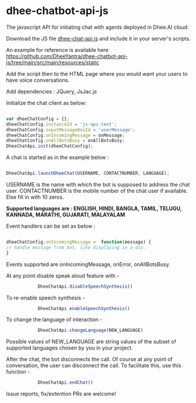 # dhee-chatbot-api-js

The javascript API for initiating chat with agents deployed in Dhee.AI cloud.

Download the JS file [dhee-chat-api.js](https://raw.githubusercontent.com/DheeYantra/dhee-chatbot-api-js/main/src/main/resources/static/dhee-chat-api.js)  and include it in your server's scripts.

An example for reference is available here https://github.com/DheeYantra/dhee-chatbot-api-js/tree/main/src/main/resources/static

Add the script then to the HTML page where you would want your users to have voice conversations.

Add dependencies : JQuery, JsJac.js


Initialize the chat client as below:

```javascript

var dheeChatConfig = {};
dheeChatConfig.instanceId = 'js-api-test';
dheeChatConfig.inputMessageBoxId = 'userMessage';
dheeChatConfig.onIncomingMessage = onMessage;
dheeChatConfig.onAllBotsBusy = onAllBotsBusy;
DheeChatApi.init(dheeChatConfig);

```

A chat is started as in the example below : 

```javascript

DheeChatApi.launchDheeChat(USERNAME, CONTACTNUMBER, LANGUAGE);

```
USERNAME is the name with which the bot is supposed to address the chat user.
CONTACTNUMBER is the mobile number of the chat user if available. Else fill in with 10 zeros.

**Supported languages are : ENGLISH, HINDI, BANGLA, TAMIL, TELUGU, KANNADA, MARATHI, GUJARATI, MALAYALAM**

Event handlers can be set as below :
```javascript

dheeChatConfig.onIncomingMessage =  function(message) {
// handle message from bot, like displaying in a div.
}

```
Events supported are onIncomingMessage, onError, onAllBotsBusy.


At any point disable speak aloud feature with -
```javascript
            DheeChatApi.disableSpeechSynthesis()
```

To re-enable speech synthesis -

```javascript
            DheeChatApi.enableSpeechSynthesis()
```

To change the language of interaction -

```javascript
            DheeChatApi.changeLanguage(NEW_LANGUAGE)
```
Possible values of NEW_LANGUAGE are string values of the subset of supported languages chosen by you in your project.


After the chat, the bot disconnects the call. Of course at any point of conversation, the user can disconnect the call. To facilitate this, use this function -
```javascript
            DheeChatApi.endChat()
```



Issue reports, fix/extention PRs are welcome!
